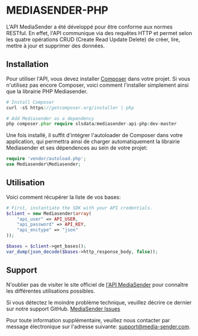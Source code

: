 MEDIASENDER-PHP
===========

L'API MediaSender a été développé pour être conforme aux normes RESTful.
En effet, l'API communique via des requêtes HTTP et permet selon les quatre opérations CRUD (Create Read Update Delete) de créer, lire, mettre à jour et supprimer des données.

Installation
------------

Pour utiliser l'API, vous devez installer [Composer](http://getcomposer.org/) 
dans votre projet. 
Si vous n'utilisez pas encore Composer, voici comment l'installer simplement ainsi que la librairie PHP Mediasender.

```PHP
# Install Composer
curl -sS https://getcomposer.org/installer | php

# Add Mediasender as a dependency
php composer.phar require slsdata/mediasender-api-php:dev-master
``` 

Une fois installé, il suffit d'intégrer l'autoloader de Composer dans votre application, qui permettra ainsi de charger
automatiquement la librairie Mediasender et ses dépendences au sein de votre projet:
```PHP
require 'vendor/autoload.php';
use Mediasender\Mediasender;
```

Utilisation
-----
Voici comment récupérer la liste de vos bases:

```php
# First, instantiate the SDK with your API credentials. 
$client = new Mediasender(array(
    "api_user" => API_USER,
    "api_password" => API_KEY,
    "api_enctype" => "json"
));

$bases = $client->get_bases();
var_dump(json_decode($bases->http_response_body, false));
```


Support
--------------------

N'oublier pas de visiter le site officiel de [l'API MediaSender](http://dev.media-sender.com/v1)
pour connaître les différentes utilisations possibles.

Si vous détectez le moindre problème technique, veuillez décrire ce dernier sur notre support GitHub. 
[MediaSender Issues](https://github.com/slsdata/mediasender-api-php/issues)

Pour toute information supplémentaire, veuillez nous contacter par message électronique sur l'adresse suivante:
[support@media-sender.com](support@media-sender.com).